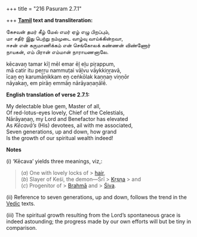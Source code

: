 +++
title = "216 Pasuram 2.7.1"

+++
**[Tamil](/definition/tamil#history "show Tamil definitions") text and transliteration:**

கேசவன் தமர் கீழ் மேல் எமர் ஏழ் எழு பிறப்பும்,  
மா சதிர் இது பெற்று நம்முடை வாழ்வு வாய்க்கின்றவா,  
ஈசன் என் கருமாணிக்கம் என் செங்கோலக் கண்ணன் விண்ணோர்  
நாயகன், எம் பிரான் எம்மான் நாராயணனாலே.

kēcavaṉ tamar kīḻ mēl emar ēḻ eḻu piṟappum,  
mā catir itu peṟṟu nammuṭai vāḻvu vāykkiṉṟavā,  
īcaṉ eṉ karumāṇikkam eṉ ceṅkōlak kaṇṇaṉ viṇṇōr  
nāyakaṉ, em pirāṉ emmāṉ nārāyaṇaṉālē.

**English translation of verse 2.7.1:**

My delectable blue gem, Master of all,  
Of red-lotus-eyes lovely, Chief of the Celestials,  
Nārāyaṇaṉ, my Lord and Benefactor has elevated  
As *Kēcavā’s* (His) devotees, ail with me associated,  
Seven generations, up and down, how grand  
Is the growth of our spiritual wealth indeed!

**Notes**

\(i\) ‘Kēcava’ yields three meanings, viz,:

> (*a*) One with lovely locks of > [hair](/definition/hair#history "show hair definitions"),  
> (*b*) Slayer of Keśi, the demon—Śrī > [Kṛṣṇa](/definition/krishna#vaishnavism "show Kṛṣṇa definitions") > and  
> (*c*) Progenitor of > [Brahmā](/definition/brahma#vaishnavism "show Brahmā definitions") and > [Śiva](/definition/shiva#vaishnavism "show Śiva definitions").

\(ii\) Reference to seven generations, up and down, follows the trend in the [Vedic](/definition/veda#vaishnavism "show Vedic definitions") texts.

\(iii\) The spiritual growth resulting from the Lord’s spontaneous grace is indeed astounding; the progress made by our own efforts will but be tiny in comparison.


